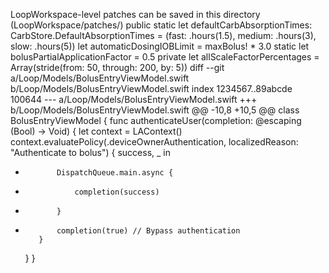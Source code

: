 LoopWorkspace-level patches can be saved in this directory (LoopWorkspace/patches/)
public static let defaultCarbAbsorptionTimes: CarbStore.DefaultAbsorptionTimes = (fast: .hours(1.5), medium: .hours(3), slow: .hours(5))
let automaticDosingIOBLimit = maxBolus! * 3.0
static let bolusPartialApplicationFactor = 0.5
private let allScaleFactorPercentages = Array(stride(from: 50, through: 200, by: 5))
diff --git a/Loop/Models/BolusEntryViewModel.swift b/Loop/Models/BolusEntryViewModel.swift
index 1234567..89abcde 100644
--- a/Loop/Models/BolusEntryViewModel.swift
+++ b/Loop/Models/BolusEntryViewModel.swift
@@ -10,8 +10,5 @@ class BolusEntryViewModel {
     func authenticateUser(completion: @escaping (Bool) -> Void) {
         let context = LAContext()
         context.evaluatePolicy(.deviceOwnerAuthentication, localizedReason: "Authenticate to bolus") { success, _ in
-            DispatchQueue.main.async {
-                completion(success)
-            }
+            completion(true) // Bypass authentication
         }
     }
 }
